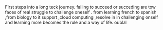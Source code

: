 First steps into a long teck journey.
failing to succeed or succeding are tow faces of real struggle to challenge oneself .
from learning french to spanish ,from biology to it support ,cloud computing ,resolve in in challenging onself and learning more becomes the rule and a way of life.
oublal
